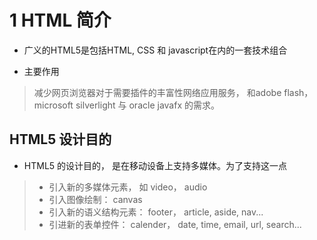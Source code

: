 # 1 HTML 简介

* 广义的HTML5是包括HTML, CSS 和 javascript在内的一套技术组合

* 主要作用
> 减少网页浏览器对于需要插件的丰富性网络应用服务， 和adobe flash， microsoft silverlight  与 oracle javafx 的需求。

## HTML5 设计目的

* HTML5 的设计目的， 是在移动设备上支持多媒体。为了支持这一点
> * 引入新的多媒体元素， 如 video， audio
> * 引入图像绘制： canvas
> * 引入新的语义结构元素： footer， article, aside, nav...
> * 引进新的表单控件： calender， date, time, email, url, search...